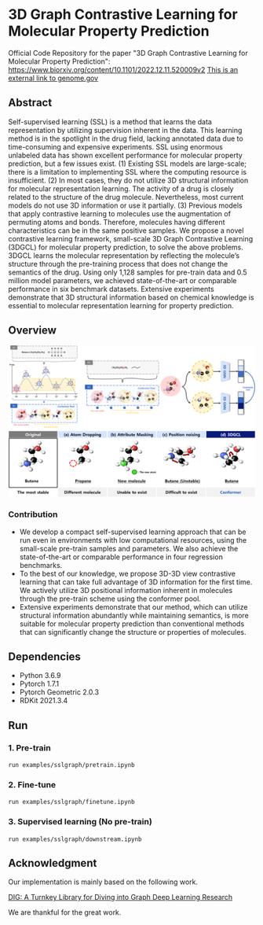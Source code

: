 # 3D Graph Contrastive Learning for Molecular Property Prediction
Official Code Repository for the paper "3D Graph Contrastive Learning for Molecular Property Prediction":  https://www.biorxiv.org/content/10.1101/2022.12.11.520009v2
[This is an external link to genome.gov](https://www.genome.gov/)

## Abstract
Self-supervised learning (SSL) is a method that learns the data representation by utilizing supervision inherent in the data. This learning method is in the spotlight in the drug field, lacking annotated data due to time-consuming and expensive experiments. SSL using enormous unlabeled data has shown excellent performance for molecular property prediction, but a few issues exist. (1) Existing SSL models are large-scale; there is a limitation to implementing SSL where the computing resource is insufficient. (2) In most cases, they do not utilize 3D structural information for molecular representation learning. The activity of a drug is closely related to the structure of the drug molecule. Nevertheless, most current models do not use 3D information or use it partially. (3) Previous models that apply contrastive learning to molecules use the augmentation of permuting atoms and bonds. Therefore, molecules having different characteristics can be in the same positive samples. We propose a novel contrastive learning framework, small-scale 3D Graph Contrastive Learning (3DGCL) for molecular property prediction, to solve the above problems. 3DGCL learns the molecular representation by reflecting the molecule’s structure through the pre-training process that does not change the semantics of the drug. Using only 1,128 samples for pre-train data and 0.5 million model parameters, we achieved state-of-the-art or comparable performance in six benchmark datasets. Extensive experiments demonstrate that 3D structural information based on chemical knowledge is essential to molecular representation learning for property prediction.


## Overview
<p align="center">
<img src=figures/3DGCL.png width=900px>
<img src=figures/methods_3D.png width=700px>
</p>

### Contribution
- We develop a compact self-supervised learning approach that can be run even in environments with low computational resources, using the small-scale pre-train samples and parameters. We also achieve the state-of-the-art or comparable performance in four regression benchmarks.
- To the best of our knowledge, we propose 3D-3D view contrastive learning that can take full advantage of 3D information for the first time. We actively utilize 3D positional information inherent in molecules through the pre-train scheme using the conformer pool.
- Extensive experiments demonstrate that our method, which can utilize structural information abundantly while maintaining semantics, is more suitable for molecular property prediction than conventional methods that can significantly change the structure or properties of molecules.

## Dependencies
- Python 3.6.9
- Pytorch 1.7.1
- Pytorch Geometric 2.0.3
- RDKit 2021.3.4

## Run
### 1. Pre-train
```shell script
run examples/sslgraph/pretrain.ipynb
```

### 2. Fine-tune
```shell script
run examples/sslgraph/finetune.ipynb
```

### 3. Supervised learning (No pre-train)
```shell script
run examples/sslgraph/downstream.ipynb
```


## Acknowledgment
Our implementation is mainly based on the following work.

[DIG: A Turnkey Library for Diving into Graph Deep Learning Research](https://github.com/divelab/DIG)

We are thankful for the great work.
